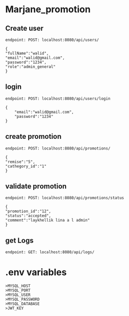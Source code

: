 # Marjane_promotion

## Create user

    endpoint: POST: localhost:8080/api/users/
    
    {
    "fullName":"walid",
    "email":"walid@gmail.com",
    "password":"1234",
    "role":"admin_general"
    }

## login

    endpoint: POST: localhost:8080/api/users/login

    {
        "email":"walid@gmail.com",
        "password":"1234"
    }

## create promotion

    endpoint: POST: localhost:8080/api/promotions/

    {
    "remise":"5",
    "cathegory_id":"1"
    }

## validate promotion

    endpoint: POST: localhost:8080/api/promotions/status

    {
    "promotion_id":"12",
    "status":"accepted",
    "comment":"laykhellik lina a l admin"
    }

## get Logs

    endpoint: GET: localhost:8080/api/logs/

# .env variables
    >MYSQL_HOST
    >MYSQL_PORT
    >MYSQL_USER
    >MYSQL_PASSWORD
    >MYSQL_DATABASE
    >JWT_KEY